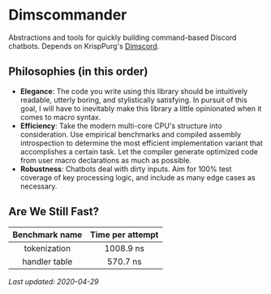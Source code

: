 # Dimscommander
Abstractions and tools for quickly building command-based Discord chatbots. Depends on KrispPurg's [Dimscord](https://github.com/krisppurg/dimscord).

## Philosophies (in this order)
* **Elegance**: The code you write using this library should be intuitively readable, utterly boring, and stylistically satisfying. In pursuit of this goal, I will have to inevitably make this library a little opinionated when it comes to macro syntax.
* **Efficiency**: Take the modern multi-core CPU's structure into consideration. Use empirical benchmarks and compiled assembly introspection to determine the most efficient implementation variant that accomplishes a certain task. Let the compiler generate optimized code from user macro declarations as much as possible.
* **Robustness**: Chatbots deal with dirty inputs. Aim for 100% test coverage of key processing logic, and include as many edge cases as necessary.

## Are We Still Fast?

**Benchmark name**|**Time per attempt**
:-----:|:-----:
tokenization|1008.9 ns
handler table|570.7 ns

_Last updated: 2020-04-29_